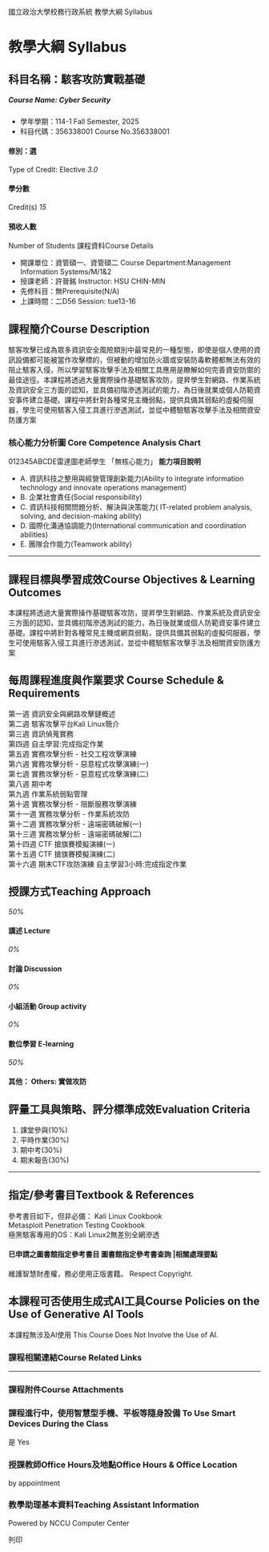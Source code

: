 國立政治大學校務行政系統 教學大綱 Syllabus
# 教學大綱 Syllabus
##  科目名稱：駭客攻防實戰基礎
#####  Course Name: Cyber Security
  * 學年學期：114-1 Fall Semester, 2025 
  * 科目代碼：356338001 Course No.356338001


#### 修別：選
Type of Credit: Elective 
_3.0_
#### 學分數
Credit(s)
_15_
#### 預收人數
Number of Students
課程資料Course Details
  * 開課單位：資管碩一、資管碩二 Course Department:Management Information Systems/M/1&2 
  * 授課老師：許晉銘 Instructor: HSU CHIN-MIN 
  * 先修科目：無Prerequisite(N/A)
  * 上課時間：二D56 Session: tue13-16 


##  課程簡介Course Description
駭客攻擊已成為眾多資訊安全風險類別中最常見的一種型態，即使是個人使用的資訊設備都可能被當作攻擊標的，但被動的增加防火牆或安裝防毒軟體都無法有效的阻止駭客入侵，所以學習駭客攻擊手法及相關工具應用是瞭解如何完善資安防禦的最佳途徑。本課程將透過大量實際操作基礎駭客攻防，提昇學生對網路、作業系統及資訊安全三方面的認知，並具備初階滲透測試的能力，為日後就業或個人防範資安事件建立基礎。課程中將針對各種常見主機弱點，提供具備其弱點的虛擬伺服器，學生可使用駭客入侵工具進行滲透測試，並從中體驗駭客攻擊手法及相關資安防護方案
###  核心能力分析圖 Core Competence Analysis Chart
012345ABCDE雷達圖老師學生
「無核心能力」 
**能力項目說明**
  * A. 資訊科技之整用與經營管理創新能力(Ability to integrate information technology and innovate operations management)
  * B. 企業社會責任(Social responsibility)
  * C. 資訊科技相關問題分析、解決與決策能力( IT-related problem analysis, solving, and decision-making ability)
  * D. 國際化溝通協調能力(International communication and coordination abilities) 
  * E. 團隊合作能力(Teamwork ability)


* * *
##  課程目標與學習成效Course Objectives & Learning Outcomes 
本課程將透過大量實際操作基礎駭客攻防，提昇學生對網路、作業系統及資訊安全三方面的認知，並具備初階滲透測試的能力，為日後就業或個人防範資安事件建立基礎。課程中將針對各種常見主機或網頁弱點，提供具備其弱點的虛擬伺服器，學生可使用駭客入侵工具進行滲透測試，並從中體驗駭客攻擊手法及相關資安防護方案
##  每周課程進度與作業要求 Course Schedule & Requirements
第一週 資訊安全與網路攻擊鏈概述  
第二週 駭客攻擊平台Kali Linux簡介  
第三週 資訊偵蒐實務  
第四週 自主學習:完成指定作業  
第五週 實務攻擊分析 - 社交工程攻擊演練  
第六週 實務攻擊分析 - 惡意程式攻擊演練(一)  
第七週 實務攻擊分析 - 惡意程式攻擊演練(二)  
第八週 期中考  
第九週 作業系統弱點管理  
第十週 實務攻擊分析 - 阻斷服務攻擊演練  
第十一週 實務攻擊分析 - 作業系統攻防  
第十二週 實務攻擊分析 - 遠端密碼破解(一)  
第十三週 實務攻擊分析 - 遠端密碼破解(二)  
第十四週 CTF 搶旗賽模擬演練(一)  
第十五週 CTF 搶旗賽模擬演練(二)  
第十六週 期末CTF攻防演練
自主學習3小時:完成指定作業
##  授課方式Teaching Approach
_50%_
####  講述 Lecture
_0%_
####  討論 Discussion
_0%_
####  小組活動 Group activity
_0%_
####  數位學習 E-learning
_50%_
####  其他： Others: 實做攻防 
##  評量工具與策略、評分標準成效Evaluation Criteria
1. 課堂參與(10%)  
2. 平時作業(30%)  
3. 期中考(30%)  
4. 期末報告(30%)  
---  
##  指定/參考書目Textbook & References
參考書目如下，但非必備：
Kali Linux Cookbook  
Metasploit Penetration Testing Cookbook  
極黑駭客專用的OS：Kali Linux2無差別全網滲透
####  已申請之圖書館指定參考書目  圖書館指定參考書查詢 |相關處理要點
維護智慧財產權，務必使用正版書籍。 Respect Copyright.
##  本課程可否使用生成式AI工具Course Policies on the Use of Generative AI Tools
本課程無涉及AI使用 This Course Does Not Involve the Use of AI.
###  課程相關連結Course Related Links
* * *
###  課程附件Course Attachments
###  課程進行中，使用智慧型手機、平板等隨身設備 To Use Smart Devices During the Class
是  Yes
###  授課教師Office Hours及地點Office Hours & Office Location
by appointment
###  教學助理基本資料Teaching Assistant Information
Powered by NCCU Computer Center
  
列印
